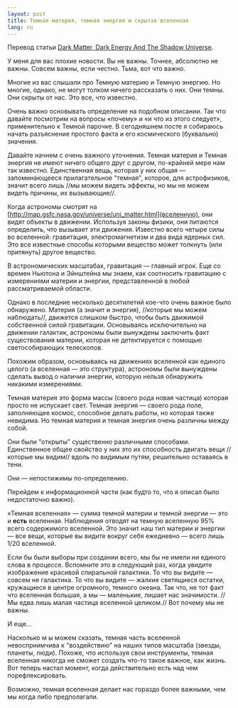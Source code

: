 ```yaml
---
layout: post
title: Темная материя, темная энергия и скрытая вселенная 
lang: ru
---
```


Перевод статьи [Dark Matter, Dark Energy And The Shadow Universe](http://www.npr.org/blogs/13.7/2012/03/06/148039168/dark-matter-dark-energy-and-the-shadow-universe). 

У меня для вас плохие новости. Вы не важны. Точнее, абсолютно не важны. Совсем важны, если честно. Тьма, вот что важно. 

Многие из вас слышали про Темную материю и Темную энергию. Но многие, однако, не могут толком ничего рассказать о них. Они темны. Они скрыты от нас. Это все, что известно. 

Очень важно основывать определение на подобном описании. Так что давайте посмотрим на вопросы «почему» и «и что из этого следует», применительно к Темной парочке. В сегодняшнем посте я собираюсь начать разъяснение простого факта и его космического (буквально) значения. 

Давайте начнем с очень важного уточнения. Темная материя и Темная энергия не имеют ничего общего друг с другом, по-крайней мере нам так известно. Единственная вещь, которая у них общая — запоминающееся прилагательное  "темная", которое, для астрофизиков, значит всего лишь //мы можем видеть эффекты, но мы не можем видеть причины, их вызывающие//.

Когда астрономы смотрят на [http://map.gsfc.nasa.gov/universe/uni_matter.html](вселенную), они видят объекты в движении. Используя законы физики, они питаются определить, что вызывает эти движения. Известно всего четыре силы во вселенной: гравитация, электромагнетизм и два вида ядерных сил. Это все известные способы которыми вещество может толкнуть (или притянуть) другое вещество. 

В астрономических масштабах, гравитация — главный игрок. Еще со времен Ньютона и Эйнштейна мы знаем, как соотносить гравитацию с измерениями материи и энергии, представленной в любой рассматриваемой области.

Однако в последние несколько десятилетий кое-что очень важное было обнаружено. Материя (а значит и энергия), //которые мы можем наблюдать//, движется 
 слишком быстро, чтобы быть движимой собственной силой гравитации. Основываясь исключительно на движении галактик, астрономы были вынуждены заключить факт существования материи, которая не детектируется с помощью светособирающих телескопов.

Похожим образом, основываясь на движениях вселенной как единого целого (а вселенная — это структура), астрономы были вынуждены сделать вывод о наличии энергии, которую нельзя обнаружить никакими измерениями.

Темная материя это форма массы (своего рода новая частица) которая просто не испускает свет. Темная энергия — своего рода поле, заполняющее космос, способное делать работы, но которая также невидима. Но темная материя и темная энергия очень различны между собой.

Они были "открыты" существенно различными способами. Единственное общее свойство у них это их способность двигать вещи //которые мы видим// вдоль по видимым путям, решительно оставаясь в тени. 

Они — непостижимы по-определению. 

Перейдем к информационной части (как будто то, что я описал было недостаточно важно). 

«Темная вселенная» — сумма темной материи и темной энергии — это и **есть** вселенная. Наблюдения отводят на темную вселенную 95% всего содержимого вселенной. Это значит наш тип материи и энергии — все вещи, которые вы видите вокруг себя ежедневно — всего лишь 1/20 вселенной.

Если бы были выборы при создании всего, мы бы не имели ни единого слова в процессе. Вспомните это в следующий раз, когда увидите изображение красивой спиральной галактики. То что вы видите — совсем не галактика. То что вы видите — жалкие светящиеся остатки, кружащиеся в центре огромного, темного океана. Так что, не тот факт что вселенная большая, а мы — маленькие, лишает нас значимости. //Мы едва лишь малая частица вселенной целиком.// Вот почему мы не важны.

И еще...

Насколько м ы можем сказать, темная часть вселенной невосприимчива к "воздействию" на наших типов масштаба (звезды, планеты, люди). Похоже, что используя свои инструменты, темная вселенная никогда не сможет создать что-то такое важное, как жизнь. Вот теперь настал момент, когда действительно есть над чем порефлексировать.

Возможно, темная вселенная делает нас гораздо более важными, чем мы когда либо предполагали.
